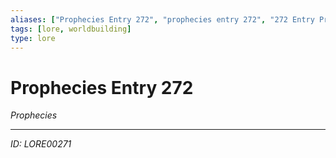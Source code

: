```yaml
---
aliases: ["Prophecies Entry 272", "prophecies entry 272", "272 Entry Prophecies"]
tags: [lore, worldbuilding]
type: lore
---
```


# Prophecies Entry 272

*Prophecies*

---
*ID: LORE00271*